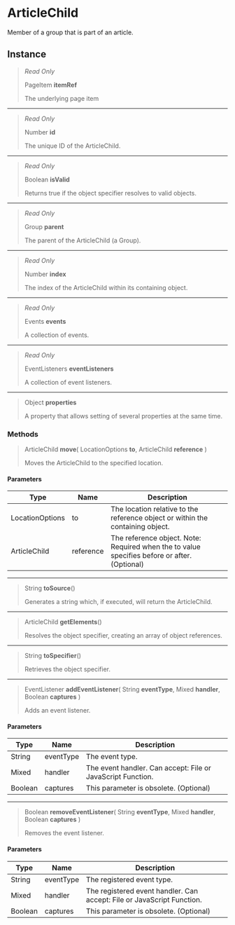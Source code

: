 # ArticleChild
Member of a group that is part of an article.

## Instance
> *Read Only* 
> 
> PageItem **itemRef** 
>
> The underlying page item
*** 
> *Read Only* 
> 
> Number **id** 
>
> The unique ID of the ArticleChild.
*** 
> *Read Only* 
> 
> Boolean **isValid** 
>
> Returns true if the object specifier resolves to valid objects.
*** 
> *Read Only* 
> 
> Group **parent** 
>
> The parent of the ArticleChild (a Group).
*** 
> *Read Only* 
> 
> Number **index** 
>
> The index of the ArticleChild within its containing object.
*** 
> *Read Only* 
> 
> Events **events** 
>
> A collection of events.
*** 
> *Read Only* 
> 
> EventListeners **eventListeners** 
>
> A collection of event listeners.
*** 
> Object **properties** 
>
> A property that allows setting of several properties at the same time.

### Methods
> ArticleChild **move**( LocationOptions **to**, ArticleChild **reference** )
> 
> Moves the ArticleChild to the specified location.
#### Parameters
| Type | Name | Description |
|---|---|---|
| LocationOptions | to | The location relative to the reference object or within the containing object. |
| ArticleChild | reference | The reference object. Note: Required when the to value specifies before or after. (Optional) |

*** 
> String **toSource**()
> 
> Generates a string which, if executed, will return the ArticleChild.
*** 
> ArticleChild **getElements**()
> 
> Resolves the object specifier, creating an array of object references.
*** 
> String **toSpecifier**()
> 
> Retrieves the object specifier.
*** 
> EventListener **addEventListener**( String **eventType**, Mixed **handler**, Boolean **captures** )
> 
> Adds an event listener.
#### Parameters
| Type | Name | Description |
|---|---|---|
| String | eventType | The event type. |
| Mixed | handler | The event handler. Can accept: File or JavaScript Function. |
| Boolean | captures | This parameter is obsolete. (Optional) |

*** 
> Boolean **removeEventListener**( String **eventType**, Mixed **handler**, Boolean **captures** )
> 
> Removes the event listener.
#### Parameters
| Type | Name | Description |
|---|---|---|
| String | eventType | The registered event type. |
| Mixed | handler | The registered event handler. Can accept: File or JavaScript Function. |
| Boolean | captures | This parameter is obsolete. (Optional) |


